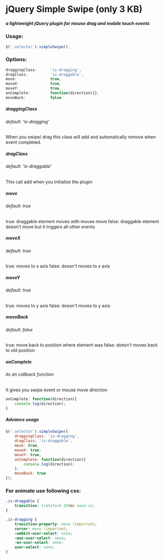 # jQuery Simple Swipe (only 3 KB)
##### a lightweight jQuery plugin for mouse drag and mobile touch events

### Usage:
```javascript
$('.selector').simpleSwipe();
```

### Options:
```javascript
draggingClass:      'is-dragging',
dragClass:          'is-draggable',
move:               true,
moveX:              true,
moveY:              true,
onComplete:         function(direction){},
moveBack:           false
```

##### draggingClass
###### default: 'is-dragging'
When you swipe/ drag this class will add and automatically remove when event completed.

##### dragClass
###### default: 'is-draggable'
This call add when you initialize the plugin

##### move
###### default: true
true: draggable element moves with mouse move
false: draggable element doesn't move but it triggers all other events

##### moveX
###### default: true
true: moves to x axis
false: doesn't moves to x axis

##### moveY
###### default: true
true: moves to y axis
false: doesn't moves to y axis

##### moveBack
###### default: false
true: move back to position where element was
false: doesn't moves back to old position

##### onComplete
###### its an callback function
It gives you swipe event or mouse move direction

```javascript
onComplete: function(direction){
    console.log(direction);
}
```

##### Advance usage
```javascript
$('.selector').simpleSwipe({
    draggingClass: 'is-dragging',
    dragClass: 'is-draggable',
    move: true,
    moveX: true,
    moveY: true,
    onComplete: function(direction){
        console.log(direction);
    },
    moveBack: true
});
```

### For animate use following css:
```css
.is-draggable { 
    transition: transform 250ms ease-in; 
}

.is-dragging { 
    transition-property: none !important;
    cursor: move !important;
    -webkit-user-select: none;  
    -moz-user-select: none;    
    -ms-user-select: none;      
    user-select: none;
}
```